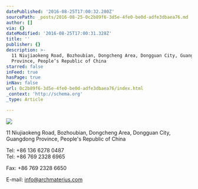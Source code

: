 ```yaml
---
datePublished: '2016-08-25T17:00:32.280Z'
sourcePath: _posts/2016-08-25-0c2b89f6-3d5e-4fe0-be0d-adfe3dbaea76.md
author: []
via: {}
dateModified: '2016-08-25T17:00:31.328Z'
title: ''
publisher: {}
description: >-
  11 Niujiaokeng Road, Bozhoubian, Dongcheng Area, Dongguan City, Guangdong
  Province, People’s Republic of China 
starred: false
inFeed: true
hasPage: true
inNav: false
url: 0c2b89f6-3d5e-4fe0-be0d-adfe3dbaea76/index.html
_context: 'http://schema.org'
_type: Article

---
```

![](https://the-grid-user-content.s3-us-west-2.amazonaws.com/a3d92d1b-8f4d-4605-9482-9fd8dfbef4f2.jpg)

11 Niujiaokeng Road, Bozhoubian, Dongcheng Area, Dongguan City, Guangdong Province, People's Republic of China

Tel: +86 136 6278 0487   
Tel: +86 769 2328 6965 

Fax: +86 769 2328 6650 

E-mail: info@archmaterius.com